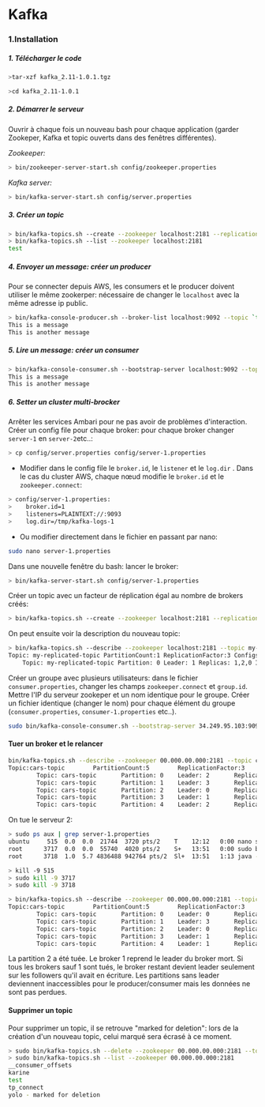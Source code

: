 
# Kafka

### 1.Installation

##### 1. Télécharger le code
```bash
>tar-xzf kafka_2.11-1.0.1.tgz

>cd kafka_2.11-1.0.1
```
##### 2. Démarrer le serveur
Ouvrir à chaque fois un nouveau bash pour chaque application (garder Zookeper, Kafka et topic ouverts dans des fenêtres différentes).

*Zookeeper:*
```bash
> bin/zookeeper-server-start.sh config/zookeeper.properties
```
*Kafka server:*
```bash
> bin/kafka-server-start.sh config/server.properties
```

##### 3. Créer un topic
```bash
> bin/kafka-topics.sh --create --zookeeper localhost:2181 --replication-factor 1 --partitions 1 --topic test
> bin/kafka-topics.sh --list --zookeeper localhost:2181
test
```
 ##### 4. Envoyer un message: créer un producer
Pour se connecter depuis AWS, les consumers et le producer doivent utiliser le même zookerper: nécessaire de changer le 
```localhost```  avec la même adresse ip public.
```bash
> bin/kafka-console-producer.sh --broker-list localhost:9092 --topic `test`
This is a message
This is another message
```
##### 5.  Lire un message: créer un consumer
```bash
> bin/kafka-console-consumer.sh --bootstrap-server localhost:9092 --topic test --from-beginning
This is a message
This is another message
```
##### 6. Setter un cluster multi-brocker
Arrêter les services Ambari pour ne pas avoir de problèmes d'interaction. 
Créer un config file pour chaque broker: pour chaque broker changer ```server-1``` en ```server-2```etc..:
```bash
> cp config/server.properties config/server-1.properties
```

* Modifier dans le config file le ```broker.id```, le ```listener``` et le ```log.dir``` . Dans le cas du cluster AWS, chaque nœud modifie le ```broker.id``` et le ```zookeeper.connect```:
```bash
> config/server-1.properties:
>    broker.id=1
> 	 listeners=PLAINTEXT://:9093
>    log.dir=/tmp/kafka-logs-1
```
* Ou modifier directement dans le fichier en passant par nano:
```bash
sudo nano server-1.properties
```


Dans une nouvelle fenêtre du bash: lancer le broker:
```bash
> bin/kafka-server-start.sh config/server-1.properties
```
Créer un topic avec un facteur de réplication égal au nombre de brokers créés:
```bash
> bin/kafka-topics.sh --create --zookeeper localhost:2181 --replication-factor 3 --partitions 1 --topic my-replicated-topic
```
On peut ensuite voir la description du nouveau topic:
```bash
> bin/kafka-topics.sh --describe --zookeeper localhost:2181 --topic my-replicated-topic
Topic: my-replicated-topic PartitionCount:1 ReplicationFactor:3 Configs:
	Topic: my-replicated-topic Partition: 0 Leader: 1 Replicas: 1,2,0 Isr: 1,2,0
```

Créer un groupe avec plusieurs utilisateurs: dans le fichier ```consumer.properties```, changer les champs ```zookeeper.connect``` et  ```group.id```. Mettre l'IP du serveur zookeper et un nom identique pour le groupe. Créer un fichier identique (changer le nom) pour chaque élément du groupe (```consumer.properties```, ```consumer-1.properties``` etc..).

```bash
sudo bin/kafka-console-consumer.sh --bootstrap-server 34.249.95.103:9092 --topic cars-topic --from-beginning --consumer.config config/consumer.properties
```

#### Tuer un broker et le relancer

```bash
bin/kafka-topics.sh --describe --zookeeper 00.000.00.000:2181 --topic cars-topic
Topic:cars-topic        PartitionCount:5        ReplicationFactor:3     Configs:
        Topic: cars-topic       Partition: 0    Leader: 2       Replicas: 2,0,1 Isr: 2,0,1
        Topic: cars-topic       Partition: 1    Leader: 3       Replicas: 3,1,2 Isr: 3,1,2
        Topic: cars-topic       Partition: 2    Leader: 0       Replicas: 0,2,3 Isr: 0,2,3
        Topic: cars-topic       Partition: 3    Leader: 1       Replicas: 1,3,0 Isr: 1,3,0
        Topic: cars-topic       Partition: 4    Leader: 2       Replicas: 2,1,3 Isr: 2,1,3
```
On tue le serveur 2:
```bash
> sudo ps aux | grep server-1.properties
ubuntu     515  0.0  0.0  21744  3720 pts/2    T    12:12   0:00 nano server-1.properties
root      3717  0.0  0.0  55740  4020 pts/2    S+   13:51   0:00 sudo bin/kafka-server-start.sh config/server-1.properties
root      3718  1.0  5.7 4836488 942764 pts/2  Sl+  13:51   1:13 java -Xmx1G -Xms1G -server -XX:+UseG1GC 

> kill -9 515
> sudo kill -9 3717
> sudo kill -9 3718
 ```

```bash
> bin/kafka-topics.sh --describe --zookeeper 00.000.00.000:2181 --topic cars-topic
Topic:cars-topic        PartitionCount:5        ReplicationFactor:3     Configs:
        Topic: cars-topic       Partition: 0    Leader: 0       Replicas: 2,0,1 Isr: 0,1,2
        Topic: cars-topic       Partition: 1    Leader: 3       Replicas: 3,1,2 Isr: 3,1,2
        Topic: cars-topic       Partition: 2    Leader: 0       Replicas: 0,2,3 Isr: 0,3,2
        Topic: cars-topic       Partition: 3    Leader: 1       Replicas: 1,3,0 Isr: 1,3,0
        Topic: cars-topic       Partition: 4    Leader: 1       Replicas: 2,1,3 Isr: 1,3,2
```
La partition 2 a été tuée.  Le broker 1 reprend le leader du broker mort.
Si tous les brokers sauf 1 sont tués, le broker restant devient leader seulement sur les followers qu'il avait en écriture. Les partitions sans leader deviennent inaccessibles pour le producer/consumer mais les données ne sont pas perdues.   

#### Supprimer un topic
Pour supprimer un topic, il se retrouve "marked for deletion": lors de la création d'un nouveau topic, celui marqué sera écrasé à ce moment.
```bash
> sudo bin/kafka-topics.sh --delete --zookeeper 00.000.00.000:2181 --topic yolo
> sudo bin/kafka-topics.sh --list --zookeeper 00.000.00.000:2181
__consumer_offsets
karine
test
tp_connect
yolo - marked for deletion
 ```
 







